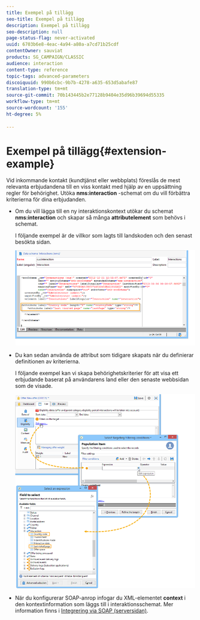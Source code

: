 ```yaml
---
title: Exempel på tillägg
seo-title: Exempel på tillägg
description: Exempel på tillägg
seo-description: null
page-status-flag: never-activated
uuid: 6703b6e8-4eac-4a94-a80a-a7cd71b25cdf
contentOwner: sauviat
products: SG_CAMPAIGN/CLASSIC
audience: interaction
content-type: reference
topic-tags: advanced-parameters
discoiquuid: 990b6cbc-9b7b-4278-a635-653d5abafe87
translation-type: tm+mt
source-git-commit: 70b143445b2e77128b9404e35d96b39694d55335
workflow-type: tm+mt
source-wordcount: '155'
ht-degree: 5%

---
```



# Exempel på tillägg{#extension-example}

Vid inkommande kontakt (kundtjänst eller webbplats) föreslås de mest relevanta erbjudandena till en viss kontakt med hjälp av en uppsättning regler för behörighet. Utöka **nms:interaction** -schemat om du vill förbättra kriterierna för dina erbjudanden.

* Om du vill lägga till en ny interaktionskontext utökar du schemat **nms:interaction** och skapar så många **attributelement** som behövs i schemat.

   I följande exempel är de villkor som lagts till landskoden och den senast besökta sidan.

   ![](assets/s_ncs_configuration_offer_schemas.png)

* Du kan sedan använda de attribut som tidigare skapats när du definierar definitionen av kriterierna.

   I följande exempel kan vi skapa behörighetskriterier för att visa ett erbjudande baserat på användarens land eller den senaste webbsidan som de visade.

   ![](assets/s_ncs_configuration_offer_context.png)

* När du konfigurerar SOAP-anrop infogar du XML-elementet **context** i den kontextinformation som läggs till i interaktionsschemat. Mer information finns i [Integrering via SOAP (serversidan)](../../interaction/using/integration-via-soap--server-side-.md).

